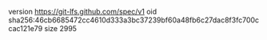 version https://git-lfs.github.com/spec/v1
oid sha256:46cb6685472cc4610d333a3bc37239bf60a48fb6c27dac8f3fc700ccac121e79
size 2995
